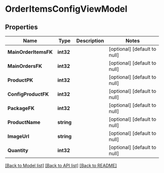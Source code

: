 # OrderItemsConfigViewModel

## Properties
Name | Type | Description | Notes
------------ | ------------- | ------------- | -------------
**MainOrderItemsFK** | **int32** |  | [optional] [default to null]
**MainOrdersFK** | **int32** |  | [optional] [default to null]
**ProductPK** | **int32** |  | [optional] [default to null]
**ConfigProductFK** | **int32** |  | [optional] [default to null]
**PackageFK** | **int32** |  | [optional] [default to null]
**ProductName** | **string** |  | [optional] [default to null]
**ImageUrl** | **string** |  | [optional] [default to null]
**Quantity** | **int32** |  | [optional] [default to null]

[[Back to Model list]](../README.md#documentation-for-models) [[Back to API list]](../README.md#documentation-for-api-endpoints) [[Back to README]](../README.md)


